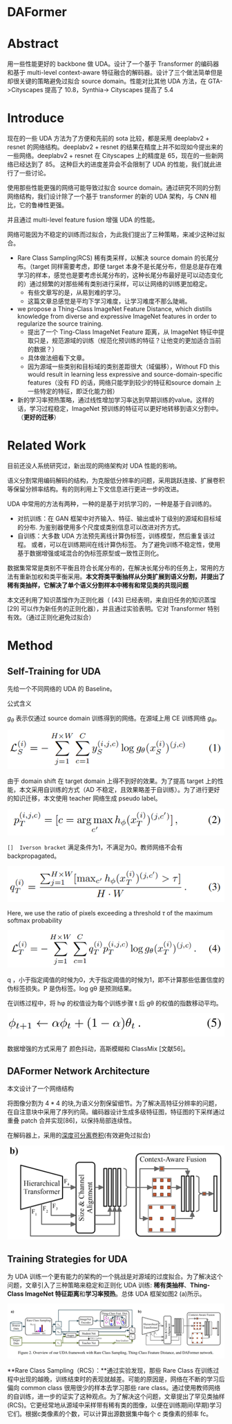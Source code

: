 # DAFormer

# Abstract

用一些性能更好的 backbone 做 UDA。设计了一个基于 Transformer 的编码器和基于 multi-level context-aware 特征融合的解码器。设计了三个做法简单但是却很关键的策略避免过拟合 source domain。性能对比其他 UDA 方法，在 GTA->Cityscapes 提高了 10.8，Synthia-> Cityscapes 提高了 5.4

# Introduce

现在的一些 UDA 方法为了方便和先前的 sota 比较，都是采用 deeplabv2 + resnet 的网络结构。deeplabv2 + resnet 的结果在精度上并不如现如今提出来的一些网络。deeplabv2 + resnet 在 Cityscapes 上的精度是 65，现在的一些新网络已经达到了 85。 这种巨大的进度差异会不会限制了 UDA 的性能，我们就此进行了一些讨论。

使用那些性能更强的网络可能导致过拟合 source domain。通过研究不同的分割网络结构，我们设计除了一个基于 transformer 的新的 UDA 架构，与 CNN 相比，它的鲁棒性更强。

并且通过 multi-level feature fusion 增强 UDA 的性能。

网络可能因为不稳定的训练而过拟合，为此我们提出了三种策略，来减少这种过拟合。

- Rare Class Sampling(RCS) 稀有类采样，以解决 source domain 的长尾分布。（target 同样需要考虑，即便 target 本身不是长尾分布，但是总是存在难学习的样本，感觉也是要考虑长尾分布的，这种长尾分布最好是可以动态变化的）通过频繁的对那些稀有类别进行采样，可以让网络的训练更加稳定。
    - 有些文章写的是，从易到难的学习。
    - 这篇文章总感觉是平均下学习难度，让学习难度不那么陡峭。
- we propose a Thing-Class ImageNet Feature Distance, which distills knowledge from diverse and expressive ImageNet features in order to regularize the source training.
    - 提出了一个 Ting-Class ImageNet Feature 距离，从 ImageNet 特征中提取只是，规范源域的训练（规范化预训练的特征？让他变的更加适合当前的数据？）
    - 具体做法细看下文章。
    - 因为源域一些类别和目标域的类别差距很大（域偏移），Without FD this would result in learning less expressive and source-domain-specific features（没有 FD 的话，网络只能学到较少的特征和source domain 上一些特定的特征，即泛化能力弱）
- 新的学习率预热策略，通过线性增加学习率达到早期训练的value。这样的话，学习过程稳定，ImageNet 预训练的特征可以更好地转移到语义分割中。（**更好的迁移**）

# Related Work

目前还没人系统研究过，新出现的网络架构对 UDA 性能的影响。

语义分割常用编码解码的结构，为克服低分辨率的问题，采用跳跃连接、扩展卷积等保留分辨率结构。有的则利用上下文信息进行更进一步的改进。

UDA 中常用的方法有两种，一种的是基于对抗学习的，一种是基于自训练的。

- 对抗训练：在 GAN 框架中对齐输入、特征、输出或补丁级别的源域和目标域的分布. 为鉴别器使用多个尺度或类别信息可以改进对齐方式。
- 自训练：大多数 UDA 方法预先离线计算伪标签，训练模型，然后重复该过程。 或者，可以在训练期间在线计算伪标签。 为了避免训练不稳定性，使用基于数据增强或域混合的伪标签原型或一致性正则化。

数据集常常是类别不平衡且符合长尾分布的，在解决长尾分布的任务上，常用的方法有重新加权和类平衡采用。**本文将类平衡抽样从分类扩展到语义分割，并提出了稀有类抽样，它解决了单个语义分割样本中稀有和常见类的共现问题**

本文还利用了知识蒸馏作为正则化器（ [43] 已经表明，来自旧任务的知识蒸馏 [29] 可以作为新任务的正则化器），并且通过实验表明。它对 Transformer 特别有效。（通过正则化避免过拟合）

# Method

## Self-Training for UDA

先给一个不同网络的 UDA 的 Baseline。

公式含义

$g_θ$ 表示仅通过 source domain 训练得到的网络。在源域上用 CE 训练网络 $g_θ$。

<img src="img/image-20220324143713999.png">

由于 domain shift 在 target domain 上得不到好的效果。为了提高 target 上的性能，本文采用自训练的方式（AD 不稳定，且效果略差于自训练）。为了进行更好的知识迁移，本文使用 teacher 网络生成 pseudo label。

<img src="img/image-20220324144615702.png">

`[]  Iverson bracket` 满足条件为1，不满足为0。教师网络不会有 backpropagated。

<img src="img/image-20220324144831246.png">

 Here, we use the ratio of pixels exceeding a threshold *τ* of the maximum softmax probability

<img src="img/image-20220324150008834.png">

q ，小于指定阈值的时候为0，大于指定阈值的时候为1，即不计算那些低置信度的伪标签损失。P 是伪标签。log gθ 是预测结果。

在训练过程中，将 hφ 的权值设为每个训练步骤 t 后 gθ 的权值的指数移动平均。

<img src="img/image-20220324150928513.png">

数据增强的方式采用了 颜色抖动，高斯模糊和 ClassMix [文献56]。

##  DAFormer Network Architecture

本文设计了一个网络结构

将图像分割为 $4*4$ 的块,为语义分割保留细节。为了解决高特征分辨率的问题，在自注意块中采用了序列约简。编码器设计生成多级特征图，特征图的下采样通过重叠 patch 合并实现[86]，以保持局部连续性。

在解码器上，采用的[深度可分离卷积](https://zhuanlan.zhihu.com/p/166736637)(有效避免过拟合)

<img src="img/image-20220324160311926.png">

## Training Strategies for UDA

为 UDA 训练一个更有能力的架构的一个挑战是对源域的过度拟合。为了解决这个问题，文章引入了三种策略来稳定和正则化 UDA 训练: **稀有类抽样**、**Thing-Class ImageNet 特征距离**和**学习率预热**。总体 UDA 框架如图2 (a)所示。

<img src="img/image-20220324160510103.png">

**Rare Class Sampling（RCS）：**通过实验发现，那些 Rare Class 在训练过程中出现的越晚，训练结束时的表现就越差。可能的原因是，网络在不断的学习后偏向 common class 很用很少的样本去学习那些 rare class。通过使用教师网络的自训练，进一步的证实了这种观点。为了解决这个问题，文章提出了罕见类抽样 (RCS)。它更经常地从源域中采样带有稀有类的图像，以便在训练期间(早期)学习它们。根据c类像素的个数，可以计算出源数据集中每个 c 类像素的频率 fc。
